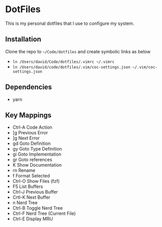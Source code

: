 # DotFiles

This is my personal dotfiles that I use to configure my system.

## Installation

Clone the repo to `~/Code/dotfiles` and create symbolic links as below

* `ln /Users/david/Code/dotfiles/.vimrc ~/.vimrc`
* `ln /Users/david/code/dotfiles/.vim/coc-settings.json ~/.vim/coc-settings.json`

## Dependencies

* yarn

## Key Mappings

* Ctrl-A Code Action
* [g Previous Error
* ]g Next Error
* gd Goto Definition
* gy Goto Type Definition
* gi Goto Implementation
* gr Goto references
* K Show Documentation
* <Leader>rn Rename
* <Leader>f Format Selected
* Ctrl-O Show Files (fzf)
* F5 List Buffers
* Ctrl-J Previous Buffer
* Crtl-K Next Buffer
* <Leader>n Nerd Tree
* Ctrl-B Toggle Nerd Tree
* Ctrl-F Nerd Tree (Current File)
* Ctrl-E Display MRU

